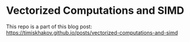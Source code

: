 # Vectorized Computations and SIMD

This repo is a part of this blog post: https://timiskhakov.github.io/posts/vectorized-computations-and-simd